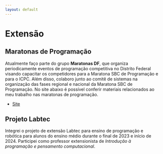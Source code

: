 ```yaml
---
layout: default
---
```


# Extensão



## Maratonas de Programação

Atualmente faço parte do grupo **Maratonas DF**, que organiza periodicamente eventos de programação competitiva no Distrito Federal visando capacitar os competidores para a Maratona SBC de Programação e para o ICPC. Além disso, colaboro junto ao comitê de sistemas na organização das fases regional e nacional da Maratona SBC de Programação. No site abaixo é possível conferir materiais relacionados ao meu trabalho nas maratonas de programação.

- [Site](https://danielsaad.com/maratona)

## Projeto Labtec

Integrei o projeto de extensão Labtec para ensino de programação e robótica para alunos do ensino médio durante o final de 2023 e início de 2024. Participei como professor extensionista de *Introdução à programação e pensamento computacional*.
